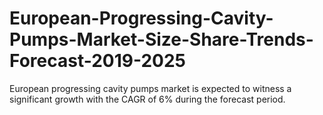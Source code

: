 # European-Progressing-Cavity-Pumps-Market-Size-Share-Trends-Forecast-2019-2025
European progressing cavity pumps market is expected to witness a significant growth with the CAGR of 6% during the forecast period. 
